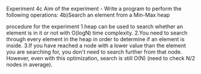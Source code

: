 Experiment 4c
Aim of the experiment - Write a program to perform the following operations:
4b)Search an element from a Min-Max heap

procedure for the experiment
1.heap can be used to search whether an element is in it or not with O(logN) time complexity. 
2.You need to search through every element in the heap in order to determine if an element is inside.
3.If you have reached a node with a lower value than the element you are searching for,
you don't need to search further from that node. However, even with this optimization, 
search is still O(N) (need to check N/2 nodes in average).
